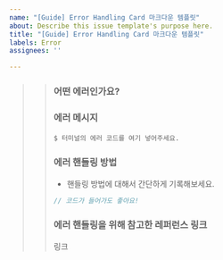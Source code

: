 ```yaml
---
name: "[Guide] Error Handling Card 마크다운 템플릿"
about: Describe this issue template's purpose here.
title: "[Guide] Error Handling Card 마크다운 템플릿"
labels: Error
assignees: ''

---
```


> > ### 어떤 에러인가요?
> > ### 에러 메시지
> > ```shell
> > $ 터미널의 에러 코드를 여기 넣어주세요.
> > ```
> > 
> > 
> >     
> >       
> >     
> > 
> >       
> >     
> > 
> >     
> >   
> > ### 에러 핸들링 방법
> > 
> > * 핸들링 방법에 대해서 간단하게 기록해보세요.
> > 
> > ```js
> > // 코드가 들어가도 좋아요!
> > ```
> > 
> > 
> >     
> >       
> >     
> > 
> >       
> >     
> > 
> >     
> >   
> > ### 에러 핸들링을 위해 참고한 레퍼런스 링크
> > 링크
